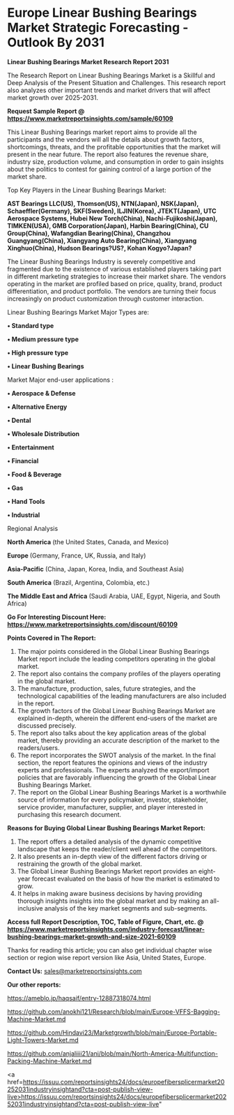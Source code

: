 # Europe Linear Bushing Bearings Market Strategic Forecasting - Outlook By 2031

<strong>Linear Bushing Bearings Market Research Report 2031</strong>

The Research Report on Linear Bushing Bearings Market is a Skillful and Deep Analysis of the Present Situation and Challenges. This research report also analyzes other important trends and market drivers that will affect market growth over 2025-2031.

<strong>Request Sample Report @ <a href=https://www.marketreportsinsights.com/sample/60109>https://www.marketreportsinsights.com/sample/60109</a></strong>

This Linear Bushing Bearings market report aims to provide all the participants and the vendors will all the details about growth factors, shortcomings, threats, and the profitable opportunities that the market will present in the near future. The report also features the revenue share, industry size, production volume, and consumption in order to gain insights about the politics to contest for gaining control of a large portion of the market share.

Top Key Players in the Linear Bushing Bearings Market:

<strong>AST Bearings LLC(US), Thomson(US), NTN(Japan), NSK(Japan), Schaeffler(Germany), SKF(Sweden), ILJIN(Korea), JTEKT(Japan), UTC Aerospace Systems, Hubei New Torch(China), Nachi-Fujikoshi(Japan), TIMKEN(USA), GMB Corporation(Japan), Harbin Bearing(China), CU Group(China), Wafangdian Bearing(China), Changzhou Guangyang(China), Xiangyang Auto Bearing(China), Xiangyang Xinghuo(China), Hudson Bearings?US?, Kohan Kogyo?Japan?</strong>

The Linear Bushing Bearings Industry is severely competitive and fragmented due to the existence of various established players taking part in different marketing strategies to increase their market share. The vendors operating in the market are profiled based on price, quality, brand, product differentiation, and product portfolio. The vendors are turning their focus increasingly on product customization through customer interaction.

Linear Bushing Bearings Market Major Types are:

<strong>• Standard type

• Medium pressure type

• High pressure type

• Linear Bushing Bearings</strong>

Market Major end-user applications :

<strong>• Aerospace & Defense

• Alternative Energy

• Dental

• Wholesale Distribution

• Entertainment

• Financial

• Food & Beverage

• Gas

• Hand Tools

• Industrial</strong>

Regional Analysis

</u><strong><b>North America</b></strong> (the United States, Canada, and Mexico)

<strong><b>Europe </b></strong>(Germany, France, UK, Russia, and Italy)

<strong><b>Asia-Pacific</b></strong> (China, Japan, Korea, India, and Southeast Asia)

<strong><b>South America</b></strong> (Brazil, Argentina, Colombia, etc.)

<strong><b>The Middle East and Africa</b></strong> (Saudi Arabia, UAE, Egypt, Nigeria, and South Africa)

<strong>Go For Interesting Discount Here: <a href=https://www.marketreportsinsights.com/discount/60109>https://www.marketreportsinsights.com/discount/60109</a></strong>

<strong>Points Covered in The Report:</strong>
<ol>
  <li>The major points considered in the Global Linear Bushing Bearings Market report include the leading competitors operating in the global market.</li>
  <li>The report also contains the company profiles of the players operating in the global market.</li>
  <li>The manufacture, production, sales, future strategies, and the technological capabilities of the leading manufacturers are also included in the report.</li>
  <li>The growth factors of the Global Linear Bushing Bearings Market are explained in-depth, wherein the different end-users of the market are discussed precisely.</li>
  <li>The report also talks about the key application areas of the global market, thereby providing an accurate description of the market to the readers/users.</li>
  <li>The report incorporates the SWOT analysis of the market. In the final section, the report features the opinions and views of the industry experts and professionals. The experts analyzed the export/import policies that are favorably influencing the growth of the Global Linear Bushing Bearings Market.</li>
  <li>The report on the Global Linear Bushing Bearings Market is a worthwhile source of information for every policymaker, investor, stakeholder, service provider, manufacturer, supplier, and player interested in purchasing this research document.</li>
</ol>
<strong>Reasons for Buying Global Linear Bushing Bearings Market Report:</strong>

<ol>
  <li>The report offers a detailed analysis of the dynamic competitive landscape that keeps the reader/client well ahead of the competitors.</li>
  <li>It also presents an in-depth view of the different factors driving or restraining the growth of the global market.</li>
  <li>The Global Linear Bushing Bearings Market report provides an eight-year forecast evaluated on the basis of how the market is estimated to grow.</li>
  <li>It helps in making aware business decisions by having providing thorough insights insights into the global market and by making an all-inclusive analysis of the key market segments and sub-segments.</li>
</ol>
<strong>Access full Report Description, TOC, Table of Figure, Chart, etc. @ <a href=https://www.marketreportsinsights.com/industry-forecast/linear-bushing-bearings-market-growth-and-size-2021-60109>https://www.marketreportsinsights.com/industry-forecast/linear-bushing-bearings-market-growth-and-size-2021-60109</a></strong>


Thanks for reading this article; you can also get individual chapter wise section or region wise report version like Asia, United States, Europe.

<strong>Contact Us:</strong>
sales@marketreportsinsights.com

<strong>Our other reports:</strong>

<a href=https://ameblo.jp/haqsaif/entry-12887318074.html>https://ameblo.jp/haqsaif/entry-12887318074.html</a>

<a href=https://github.com/anokhi121/Research/blob/main/Europe-VFFS-Bagging-Machine-Market.md>https://github.com/anokhi121/Research/blob/main/Europe-VFFS-Bagging-Machine-Market.md</a>

<a href=https://github.com/Hindavi23/Marketgrowth/blob/main/Europe-Portable-Light-Towers-Market.md>https://github.com/Hindavi23/Marketgrowth/blob/main/Europe-Portable-Light-Towers-Market.md</a>

<a href=https://github.com/anjaliiii21/ani/blob/main/North-America-Multifunction-Packing-Machine-Market.md>https://github.com/anjaliiii21/ani/blob/main/North-America-Multifunction-Packing-Machine-Market.md</a>

<a href=https://issuu.com/reportsinsights24/docs/europefibersplicermarket20252031industryinsightand?cta=post-publish-view-live>https://issuu.com/reportsinsights24/docs/europefibersplicermarket20252031industryinsightand?cta=post-publish-view-live</a>"
